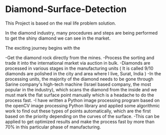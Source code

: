 # Diamond-Surface-Detection

This Project is based on the real life problem solution.

In the diamond industry, many procedures and steps are being performed to get the shiny diamond we can see in the market.

The exciting journey begins with the 

-Get the diamond rock directly from the mines.
-Process the sorting and trade it into the international market via auction in bulk.
-Diamonds are processed in various stages in the manufacturing units ( It is called 9/10 diamonds are polished in the city and area where I live, Surat, India )
-In the processing units, the majority of the diamond needs to be gone through Sarine company's high-tech machine (Israel based company, the most popular in the industry), which scans the diamond from the inside and we must mark the flat surface point manually which is a headache to do the process fast.
-I have written a Python image processing program based on the openCV image processing Python library and applied some algorithmic work to find out these types of points automatically, which are the first based on the priority depending on the curves of the surface.
-This can be applied to get optimized results and make the process fast by more than 70% in this particular phase of manufacturing.

